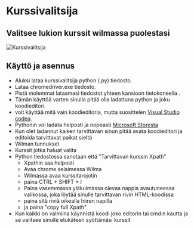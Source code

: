# Kurssivalitsija
## Valitsee lukion kurssit wilmassa puolestasi

![Kurssivalitsija](https://github.com/user-attachments/assets/13dab8d9-b9b0-464e-b6ca-c141799436db)


## Käyttö ja asennus 

 - Aluksi lataa kurssivalitsija python (.py) tiedosto. 
 - Lataa chromedriver.exe tiedosto.
 - Pistä molemmat lataamasi tiedostot yhteen kansioon tietokoneella .
 - Tämän käyttöä varten sinulla pitää olla ladattuna python ja joku koodieditori.
 - voit käyttää mitä vain koodieditoria, mutta suosittelen [Visual Studio codea](https://code.visualstudio.com/download).
 - Pythonin voi ladata helposti ja nopeasti [Microsoft Storesta](https://www.microsoft.com/store/productId/9NRWMJP3717K?ocid=pdpshare)
 - Kun olet ladannut kaiken tarvittavan sinun pitää avata koodieditori ja editoida tarvittavat paikat sieltä
  - Wilman tunnukset
  - Kurssit jotka haluat valita
- Python tiedostossa sanotaan että "Tarvittavan kurssin Xpath"
  - Xpathin saa helposti
  - Avaa chrome selaimessa Wilma
  - Wilmassa avaa kurssitarojotin 
  - paina CTRL + SHIFT + I
  - Paina vasemmassa yläkulmassa olevaa nappia avautuneessa valikossa, joka löytää sinulle tarvittavan rivin HTML-koodissa
  - paina sitä riviä oikealla hiiren napilla
  - ja paina "copy full Xpath"
 - Kun kaikki on valmiina käynnistä koodi joko editorin tai cmd:n kautta ja se valitsee sinulle etukäteen syöttämäsi kurssit


  

